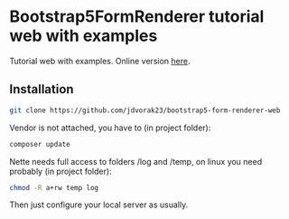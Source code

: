 Bootstrap5FormRenderer tutorial web with examples
=============================

Tutorial web with examples. Online version [here](http://bootstrap-5-form-renderer.cz).

Installation
------------

```sh
git clone https://github.com/jdvorak23/bootstrap5-form-renderer-web
```

Vendor is not attached, you have to (in project folder):

```sh
composer update
```

Nette needs full access to folders /log and /temp, on linux you need probably (in project folder):

```sh
chmod -R a+rw temp log
```

Then just configure your local server as usually.
